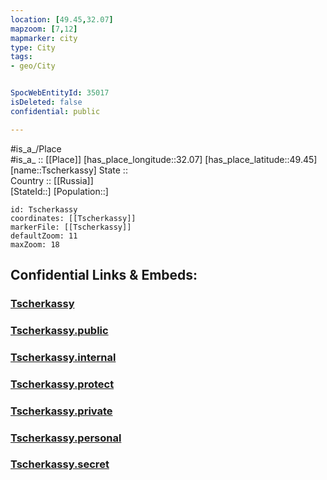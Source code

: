 ```yaml
---
location: [49.45,32.07] 
mapzoom: [7,12] 
mapmarker: city 
type: City
tags:
- geo/City


SpocWebEntityId: 35017
isDeleted: false
confidential: public

---
```

#is_a_/Place  
#is_a_ :: [[Place]] 
[has_place_longitude::32.07] 
[has_place_latitude::49.45] 
[name::Tscherkassy] 
State ::  
Country :: [[Russia]]  
[StateId::] 
[Population::] 



```leaflet
id: Tscherkassy
coordinates: [[Tscherkassy]] 
markerFile: [[Tscherkassy]] 
defaultZoom: 11 
maxZoom: 18
```


## Confidential Links & Embeds: 

### [Tscherkassy](/_Standards/Earth/Continent/Europe/Europe~East/Ukraine/Regions~Ukraine/Cherkasy/City/Tscherkassy.md) 

### [Tscherkassy.public](/_public/Earth/Continent/Europe/Europe~East/Ukraine/Regions~Ukraine/Cherkasy/City/Tscherkassy.public.md) 

### [Tscherkassy.internal](/_internal/Earth/Continent/Europe/Europe~East/Ukraine/Regions~Ukraine/Cherkasy/City/Tscherkassy.internal.md) 

### [Tscherkassy.protect](/_protect/Earth/Continent/Europe/Europe~East/Ukraine/Regions~Ukraine/Cherkasy/City/Tscherkassy.protect.md) 

### [Tscherkassy.private](/_private/Earth/Continent/Europe/Europe~East/Ukraine/Regions~Ukraine/Cherkasy/City/Tscherkassy.private.md) 

### [Tscherkassy.personal](/_personal/Earth/Continent/Europe/Europe~East/Ukraine/Regions~Ukraine/Cherkasy/City/Tscherkassy.personal.md) 

### [Tscherkassy.secret](/_secret/Earth/Continent/Europe/Europe~East/Ukraine/Regions~Ukraine/Cherkasy/City/Tscherkassy.secret.md)

